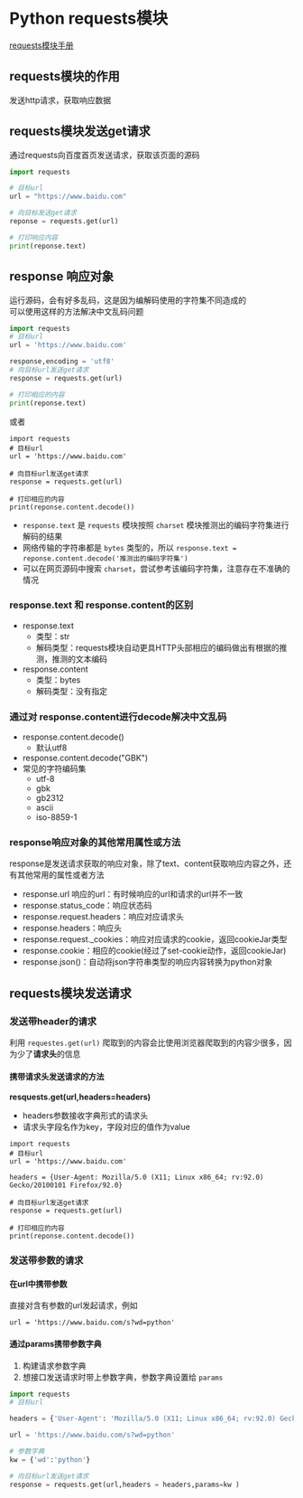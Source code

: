 # Python requests模块
[requests模块手册](https://2.python-requests.org//zh_CN/latest/index.html)
## requests模块的作用
发送http请求，获取响应数据

## requests模块发送get请求
通过requests向百度首页发送请求，获取该页面的源码  
```python 
import requests

# 目标url
url = "https://www.baidu.com"

# 向目标发送get请求
reponse = requests.get(url)

# 打印响应内容
print(reponse.text)
```

## response 响应对象
运行源码，会有好多乱码，这是因为编解码使用的字符集不同造成的  
可以使用这样的方法解决中文乱码问题  

```python
import requests
# 目标url
url = 'https://www.baidu.com'

response,encoding = 'utf8'
# 向目标url发送get请求
response = requests.get(url)

# 打印相应的内容
print(reponse.text)
```
或者
```
import requests
# 目标url
url = 'https://www.baidu.com'

# 向目标url发送get请求
response = requests.get(url)

# 打印相应的内容
print(reponse.content.decode())
```

+ `response.text` 是 `requests` 模块按照 `charset` 模块推测出的编码字符集进行解码的结果
+ 网络传输的字符串都是 `bytes` 类型的，所以 `response.text = reponse.content.decode('推测出的编码字符集')`
+ 可以在网页源码中搜索 `charset`，尝试参考该编码字符集，注意存在不准确的情况

### response.text 和 response.content的区别
+ response.text
	+ 类型：str
	+ 解码类型：requests模块自动更具HTTP头部相应的编码做出有根据的推测，推测的文本编码
+ response.content
	+ 类型：bytes
	+ 解码类型：没有指定

### 通过对 response.content进行decode解决中文乱码
+ response.content.decode()
	+ 默认utf8
+ response.content.decode("GBK")
+ 常见的字符编码集
	+ utf-8	
	+ gbk
	+ gb2312
	+ ascii
	+ iso-8859-1

### response响应对象的其他常用属性或方法
response是发送请求获取的响应对象，除了text、content获取响应内容之外，还有其他常用的属性或者方法
+ response.url 响应的url：有时候响应的url和请求的url并不一致
+ response.status_code：响应状态码 
+ response.request.headers：响应对应请求头
+ response.headers：响应头
+ response.request.\_cookies：响应对应请求的cookie，返回cookieJar类型
+ response.cookie：相应的cookie(经过了set-cookie动作，返回cookieJar)
+ response.json()：自动将json字符串类型的响应内容转换为python对象

## requests模块发送请求
### 发送带header的请求
利用 `requestes.get(url)` 爬取到的内容会比使用浏览器爬取到的内容少很多，因为少了**请求头**的信息

#### 携带请求头发送请求的方法
**resquests.get(url,headers=headers)**  
+ headers参数接收字典形式的请求头
+ 请求头字段名作为key，字段对应的值作为value


```
import requests
# 目标url
url = 'https://www.baidu.com'

headers = {User-Agent: Mozilla/5.0 (X11; Linux x86_64; rv:92.0) Gecko/20100101 Firefox/92.0}

# 向目标url发送get请求
response = requests.get(url)

# 打印相应的内容
print(reponse.content.decode())
```

### 发送带参数的请求
#### 在url中携带参数
直接对含有参数的url发起请求，例如

`url = 'https://www.baidu.com/s?wd=python'`

#### 通过params携带参数字典
1. 构建请求参数字典
2. 想接口发送请求时带上参数字典，参数字典设置给 `params`

```python
import requests
# 目标url

headers = {'User-Agent': 'Mozilla/5.0 (X11; Linux x86_64; rv:92.0) Gecko/20100101 Firefox/92.0'}

url = 'https://www.baidu.com/s?wd=python'

# 参数字典
kw = {'wd':'python'}

# 向目标url发送get请求
response = requests.get(url,headers = headers,params=kw )
```